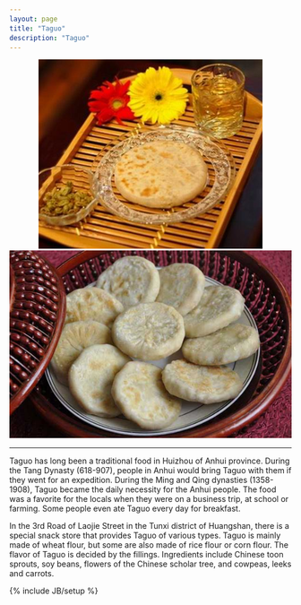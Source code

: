 ```yaml
---
layout: page
title: "Taguo"
description: "Taguo"
---
```


<link rel="stylesheet" type="text/css" href="assets/image.css">

<center>    
<img src="assets/figs/taguo.jpg" alt="Taguo" class="qtipImg"/>
</center>
<center> 
<img src="assets/figs/taguo2.jpg" alt="Taguo" class="qtipImg"/>
</center>

***


Taguo has long been a traditional food in Huizhou of Anhui province. During the Tang Dynasty (618-907), people in Anhui would bring Taguo with them if they went for an expedition. During the Ming and Qing dynasties (1358-1908), Taguo became the daily necessity for the Anhui people. The food was a favorite for the locals when they were on a business trip, at school or farming. Some people even ate Taguo every day for breakfast.

In the 3rd Road of Laojie Street in the Tunxi district of Huangshan, there is a special snack store that provides Taguo of various types.
Taguo is mainly made of wheat flour, but some are also made of rice flour or corn flour. The flavor of Taguo is decided by the fillings. Ingredients include Chinese toon sprouts, soy beans, flowers of the Chinese scholar tree, and cowpeas, leeks and carrots.


{% include JB/setup %}
